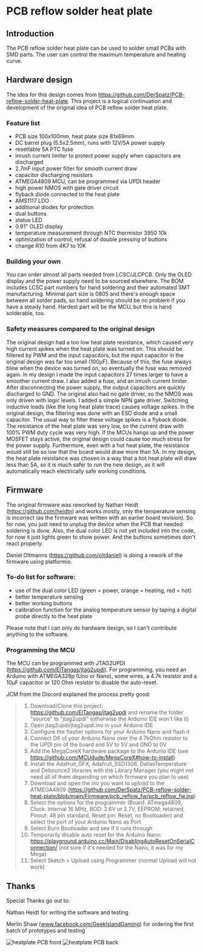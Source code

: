 # PCB reflow solder heat plate

## Introduction

The PCB reflow solder heat plate can be used to solder small PCBs with SMD parts. The user can control the maximum temperature and heating curve.

## Hardware design

The idea for this design comes from https://github.com/DerSpatz/PCB-reflow-solder-heat-plate. This project is a logical continuation and development of the original idea of PCB reflow solder heat plate.

### Feature list

- PCB size 100x100mm, heat plate size 81x69mm
- DC barrel plug (5.5x2.5mm), runs with 12V/5A power supply
- resettable 5A PTC fuse
- inrush current limiter to protect power supply when capacitors are discharged
- 2.7mF input power filter for smooth current draw
- capacitor discharging resistors
- ATMEGA4809 MCU, can be programmed via UPDI header
- high power NMOS with gate driver circuit
- flyback diode connected to the heat plate
- AMS1117 LDO
- additional diodes for protection
- dual buttons
- status LED
- 0.91" OLED display
- temperature measurement through NTC thermistor 3950 10k
- optimization of control, refusal of double pressing of buttons
- change R10 from 4K7 to 10K

### Building your own

You can order almost all parts needed from LCSC/JLCPCB. Only the OLED display and the power supply need to be sourced elsewhere. The BOM includes LCSC part numbers for hand soldering and their automated SMT manufacturing. Minimal part size is 0805 and there's enough space between all solder pads, so hand soldering should be no problem if you have a steady hand. Hardest part will be the MCU, but this is hand solderable, too.

### Safety measures compared to the original design

The original design had a too low heat plate resistance, which caused very high current spikes when the heat plate was turned on. This should be filtered by PWM and the input capacitors, but the input capacitor in the original design was far too small (100µF). Because of this, the fuse always blew when the device was turned on, so eventually the fuse was removed again.
In my design I made the input capacitors 27 times larger to have a smoother current draw. I also added a fuse, and an inrush current limiter. After disconnecting the power supply, the output capacitors are quickly discharged to GND.
The original also had no gate driver, so the NMOS was only driven with logic levels. I added a simple NPN gate driver.
Switching inductive loads (like the long heat plate trace) causes voltage spikes. In the original design, the filtering was done with an ESD diode and a small capacitor. The usual way to filter these voltage spikes is a flyback diode.
The resistance of the heat plate was very low, so the current draw with 100% PWM duty cycle was very high. If the MCUs hangs up and the power MOSFET stays active, the original design could cause too much stress for the power supply. Furthermore, even with a hot heat plate, the resistance would still be so low that the board would draw more than 5A.
In my design, the heat plate resistance was chosen in a way that a hot heat plate will draw less than 5A, so it is much safer to run the new design, as it will automatically reach electrically safe working conditions.

## Firmware

The original firmware was reworked by Nathan Heidt (https://github.com/heidtn) and works mostly, only the temperature sensing is incorrect (as the firmware was written with an earlier board revision). So for now, you just need to unplug the device when the PCB that needed soldering is done. Also, the dual color LED is not yet included into the code, for now it just lights green to show power. And the buttons sometimes don't react properly.

Daniel Oltmanns (https://github.com/oltdaniel) is doing a rework of the firmware using platformio.

### To-do list for software:
- use of the dual color LED (green = power, orange = heating, red = hot)
- better temperature sensing
- better working buttons
- calibration function for the analog temperature sensor by taping a digital probe directly to the heat plate

Please note that I can only do hardware design, so I can't contribute anything to the software. 

### Programming the MCU

The MCU can be programmed with JTAG2UPDI (https://github.com/ElTangas/jtag2updi). For programming, you need an Arduino with ATMEGA328p (Uno or Nano), some wires, a 4.7k resistor and  a 10µF capacitor or 120 Ohm resistor to disable the auto-reset.

JCM from the Discord explained the process pretty good:

> 1. Download/Clone this project: https://github.com/ElTangas/jtag2updi and rename the folder "source" to "jtag2updi" (otherwise the Arduino IDE won't like it)
> 2. Open jtag2updi/jtag2updi.ino in your Arduino IDE
> 3. Configure the flasher options for your Arduino Nano and flash it
> 4. Connect D6 of your Arduino Nano over the 4.7kOhm resistor to the UPDI pin of the board and 5V to 5V and GND to 0V
> 5. Add the MegaCoreX hardware package to the Ardunio IDE (see https://github.com/MCUdude/MegaCoreX#how-to-install)
> 6. Install the Adafruit_GFX, Adafruit_SSD1306, DallasTemperature and Debounce2 libraries with the Library Manager (you might not need all of them depending on which firmware you plan to use)
> 7. Download and open the ino you want to upload to the ATMEGA4809 (https://github.com/DerSpatz/PCB-reflow-solder-heat-plate/blob/main/Firmware/pcb_reflow_fw/pcb_reflow_fw.ino)
> 8. Select the options for the programmer (Board: ATmega4809, Clock: Internal 16 MHz, BOD: 2.6V or 2.7V, EEPROM: retained, Pinout: 48 pin standard, Reset pin: Reset, no Bootloader) and select the port of your Ardunio Nano as Port
> 9. Select Burn Bootloader and see if it runs through
> 10. Temporarily disable auto reset for the Arduino Nano: https://playground.arduino.cc/Main/DisablingAutoResetOnSerialConnection/ (not sure if it's needed for the Nano, it was for my Mega)
> 11. Select Sketch > Upload using Programmer (normal Upload will not work)

## Thanks

Special Thanks go out to:

Nathan Heidt for writing the software and testing

Merlin Shaw (www.facebook.com/GeekIslandGaming) for ordering the first batch of prototypes and testing

![heatplate PCB front](https://github.com/DerSpatz/PCB-reflow-solder-heat-plate/blob/main/Heatplate_v1.1/renders/Heatplate_v1.1_front.png)
![heatplate PCB back](https://github.com/DerSpatz/PCB-reflow-solder-heat-plate/blob/main/Heatplate_v1.1/renders/Heatplate_v1.1_back.png)
